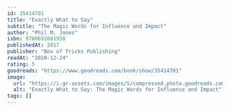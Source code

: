 ```yaml
---
id: 35414701
title: "Exactly What to Say"
subtitle: "The Magic Words for Influence and Impact"
author: "Phil M. Jones"
isbn: 9780692881958
publishedAt: 2017
publisher: "Box of Tricks Publishing"
readAt: "2020-12-24"
rating: 5
goodreads: "https://www.goodreads.com/book/show/35414701"
image:
  url: "https://i.gr-assets.com/images/S/compressed.photo.goodreads.com/books/1499183127l/35414701.jpg"
  alt: "Exactly What to Say: The Magic Words for Influence and Impact"
tags: []
---
```

